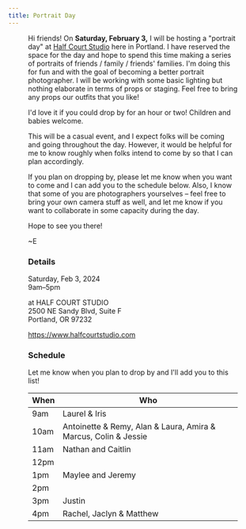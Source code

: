 ```yaml
---
title: Portrait Day
---
```


<Figure 
    src="https://images.squarespace-cdn.com/content/v1/58432eece4fcb5ef4d12dd18/1498241339211-DGLLJSCB5TB99MHC1543/sellon_hc-9792.jpg?format=1000w"
    caption="Half Court Studio"
/>

Hi friends! On **Saturday, February 3,** I will be hosting a "portrait day" at 
[Half Court Studio](https://www.halfcourtstudio.com) here in Portland. I have
reserved the space for the day and hope to spend this time making a series of
portraits of friends / family / friends' families. I'm doing this for fun and
with the goal of becoming a better portrait photographer. I will be working with
some basic lighting but nothing elaborate in terms of props or staging. Feel
free to bring any props our outfits that you like!

I'd love it if you could drop by for an hour or two! Children and babies welcome.

This will be a casual event, and I expect folks will be coming and going
throughout the day. However, it would be helpful for me to know roughly when
folks intend to come by so that I can plan accordingly.

If you plan on dropping by, please let me know when you want to come and I can
add you to the schedule below. Also, I know that some of you are photographers
yourselves – feel free to bring your own camera stuff as well, and let me know
if you want to collaborate in some capacity during the day.

Hope to see you there!

~E

### Details

Saturday, Feb 3, 2024  
9am–5pm

at HALF COURT STUDIO  
2500 NE Sandy Blvd, Suite F  
Portland, OR 97232

https://www.halfcourtstudio.com

### Schedule

Let me know when you plan to drop by and I'll add you to this list!


| When | Who |
|------|-----|
| 9am  | Laurel & Iris |
| 10am | Antoinette & Remy, Alan & Laura, Amira & Marcus, Colin & Jessie |
| 11am | Nathan and Caitlin |
| 12pm |     |
|  1pm | Maylee and Jeremy |
|  2pm |     |
|  3pm | Justin |
|  4pm | Rachel, Jaclyn & Matthew |

